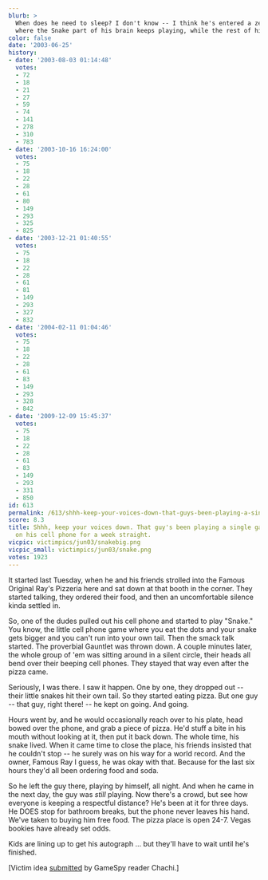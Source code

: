 ```yaml
---
blurb: >
  When does he need to sleep? I don't know -- I think he's entered a zen-like state
  where the Snake part of his brain keeps playing, while the rest of him ... naps.
color: false
date: '2003-06-25'
history:
- date: '2003-08-03 01:14:48'
  votes:
  - 72
  - 18
  - 21
  - 27
  - 59
  - 74
  - 141
  - 278
  - 310
  - 783
- date: '2003-10-16 16:24:00'
  votes:
  - 75
  - 18
  - 22
  - 28
  - 61
  - 80
  - 149
  - 293
  - 325
  - 825
- date: '2003-12-21 01:40:55'
  votes:
  - 75
  - 18
  - 22
  - 28
  - 61
  - 81
  - 149
  - 293
  - 327
  - 832
- date: '2004-02-11 01:04:46'
  votes:
  - 75
  - 18
  - 22
  - 28
  - 61
  - 83
  - 149
  - 293
  - 328
  - 842
- date: '2009-12-09 15:45:37'
  votes:
  - 75
  - 18
  - 22
  - 28
  - 61
  - 83
  - 149
  - 293
  - 331
  - 850
id: 613
permalink: /613/shhh-keep-your-voices-down-that-guys-been-playing-a-single-game-of-snake-on-his-cell-phone-for-a-week-straight/
score: 8.3
title: Shhh, keep your voices down. That guy's been playing a single game of 'snake'
  on his cell phone for a week straight.
vicpic: victimpics/jun03/snakebig.png
vicpic_small: victimpics/jun03/snake.png
votes: 1923
---
```


It started last Tuesday, when he and his friends strolled into the
Famous Original Ray's Pizzeria here and sat down at that booth in the
corner. They started talking, they ordered their food, and then an
uncomfortable silence kinda settled in.

So, one of the dudes pulled out his cell phone and started to play
"Snake." You know, the little cell phone game where you eat the dots and
your snake gets bigger and you can't run into your own tail. Then the
smack talk started. The proverbial Gauntlet was thrown down. A couple
minutes later, the whole group of 'em was sitting around in a silent
circle, their heads all bend over their beeping cell phones. They stayed
that way even after the pizza came.

Seriously, I was there. I saw it happen. One by one, they dropped out --
their little snakes hit their own tail. So they started eating pizza.
But one guy -- that guy, right there! -- he kept on going. And going.

Hours went by, and he would occasionally reach over to his plate, head
bowed over the phone, and grab a piece of pizza. He'd stuff a bite in
his mouth without looking at it, then put it back down. The whole time,
his snake lived. When it came time to close the place, his friends
insisted that he couldn't stop -- he surely was on his way for a world
record. And the owner, Famous Ray I guess, he was okay with that.
Because for the last six hours they'd all been ordering food and soda.

So he left the guy there, playing by himself, all night. And when he
came in the next day, the guy was *still* playing. Now there's a crowd,
but see how everyone is keeping a respectful distance? He's been at it
for three days. He DOES stop for bathroom breaks, but the phone never
leaves his hand. We've taken to buying him free food. The pizza place is
open 24-7. Vegas bookies have already set odds.

Kids are lining up to get his autograph ... but they'll have to wait
until he's finished.

\[Victim idea
[submitted](http://web.archive.org/web/20030625000000/http://feedback.gamespy.com/)
by GameSpy reader Chachi.\]